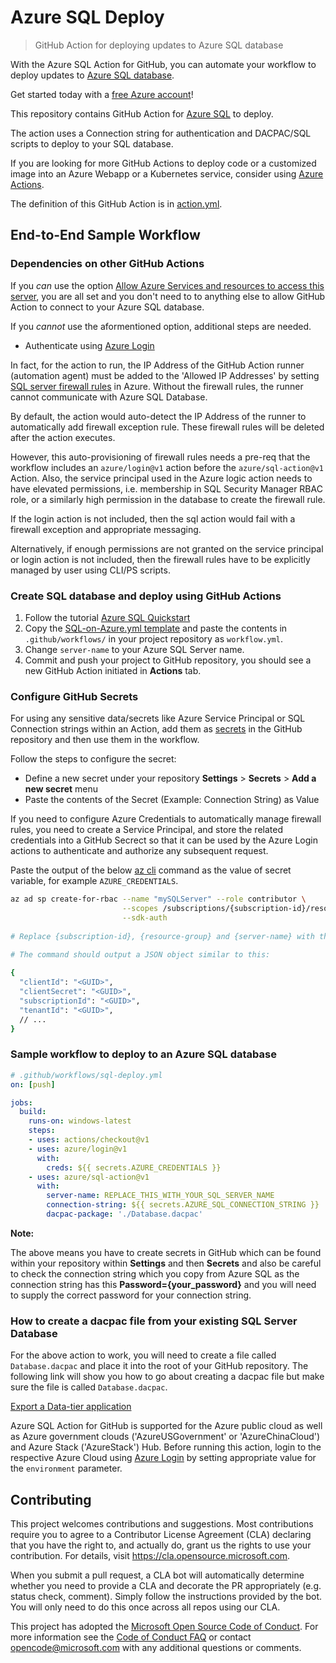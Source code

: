 # Azure SQL Deploy
> GitHub Action for deploying updates to Azure SQL database

With the Azure SQL Action for GitHub, you can automate your workflow to deploy updates to [Azure SQL database](https://azure.microsoft.com/en-in/services/sql-database/).

Get started today with a [free Azure account](https://azure.com/free/open-source)!

This repository contains GitHub Action for [Azure SQL](https://github.com/Azure/sql-action) to deploy. 

The action uses a Connection string for authentication and DACPAC/SQL scripts to deploy to your SQL database.

If you are looking for more GitHub Actions to deploy code or a customized image into an Azure Webapp or a Kubernetes service, consider using [Azure Actions](https://github.com/Azure/actions).

The definition of this GitHub Action is in [action.yml](https://github.com/Azure/sql-action/blob/master/action.yml).

## End-to-End Sample Workflow

### Dependencies on other GitHub Actions

If you *can* use the option [Allow Azure Services and resources to access this server](https://docs.microsoft.com/en-us/azure/azure-sql/database/firewall-configure#connections-from-inside-azure), you are all set and you don't need to to anything else to allow GitHub Action to connect to your Azure SQL database.

If you *cannot* use the aformentioned option, additional steps are needed. 

- Authenticate using [Azure Login](https://github.com/Azure/login)

In fact, for the action to run, the IP Address of the GitHub Action runner (automation agent) must be added to the 'Allowed IP Addresses' by setting [SQL server firewall rules](https://docs.microsoft.com/en-us/azure/sql-database/sql-database-server-level-firewall-rule) in Azure. Without the firewall rules, the runner cannot communicate with Azure SQL Database.

By default, the action would auto-detect the IP Address of the runner to automatically add firewall exception rule. These firewall rules will be deleted after the action executes.

However, this auto-provisioning of firewall rules needs a pre-req that the workflow includes an `azure/login@v1` action before the `azure/sql-action@v1` Action. Also, the service principal used in the Azure logic action needs to have elevated permissions, i.e. membership in SQL Security Manager RBAC role, or a similarly high permission in the database to create the firewall rule.

If the login action is not included, then the sql action would fail with a firewall exception and appropriate messaging.

Alternatively, if enough permissions are not granted on the service principal or login action is not included, then the firewall rules have to be explicitly managed by user using CLI/PS scripts.

### Create SQL database and deploy using GitHub Actions

1. Follow the tutorial [Azure SQL Quickstart](https://docs.microsoft.com/en-in/azure/sql-database/sql-database-single-database-get-started?tabs=azure-portal)
2. Copy the [SQL-on-Azure.yml template](https://github.com/Azure/actions-workflow-samples) and paste the contents in `.github/workflows/` in your project repository as `workflow.yml`.
3. Change `server-name` to your Azure SQL Server name.
4. Commit and push your project to GitHub repository, you should see a new GitHub Action initiated in **Actions** tab.

### Configure GitHub Secrets 

For using any sensitive data/secrets like Azure Service Principal or SQL Connection strings within an Action, add them as [secrets](https://help.github.com/en/github/automating-your-workflow-with-github-actions/virtual-environments-for-github-actions#creating-and-using-secrets-encrypted-variables) in the GitHub repository and then use them in the workflow.

Follow the steps to configure the secret:

* Define a new secret under your repository **Settings** > **Secrets** > **Add a new secret** menu
* Paste the contents of the Secret (Example: Connection String) as Value
  
If you need to configure Azure Credentials to automatically manage firewall rules, you need to create a Service Principal, and store the related credentials into a GitHub Secrect so that it can be used by the Azure Login actions to authenticate and authorize any subsequent request.

Paste the output of the below [az cli](https://docs.microsoft.com/en-us/cli/azure/?view=azure-cli-latest) command as the value of secret variable, for example `AZURE_CREDENTIALS`.

```bash  
az ad sp create-for-rbac --name "mySQLServer" --role contributor \
                         --scopes /subscriptions/{subscription-id}/resourceGroups/{resource-group} \
                         --sdk-auth
                            
# Replace {subscription-id}, {resource-group} and {server-name} with the subscription, resource group and name of the Azure SQL server
  
# The command should output a JSON object similar to this:

{
  "clientId": "<GUID>",
  "clientSecret": "<GUID>",
  "subscriptionId": "<GUID>",
  "tenantId": "<GUID>",
  // ...
} 
```
 
### Sample workflow to deploy to an Azure SQL database

```yaml
# .github/workflows/sql-deploy.yml
on: [push]

jobs:
  build:
    runs-on: windows-latest
    steps:
    - uses: actions/checkout@v1
    - uses: azure/login@v1
      with:
        creds: ${{ secrets.AZURE_CREDENTIALS }}
    - uses: azure/sql-action@v1
      with:
        server-name: REPLACE_THIS_WITH_YOUR_SQL_SERVER_NAME
        connection-string: ${{ secrets.AZURE_SQL_CONNECTION_STRING }}
        dacpac-package: './Database.dacpac'
```

**Note:** 

The above means you have to create secrets in GitHub which can be found within your repository within **Settings** and then **Secrets** and also
be careful to check the connection string which you copy from Azure SQL as the connection string has this **Password={your_password}** and you will need to supply
the correct password for your connection string.

### How to create a dacpac file from your existing SQL Server Database
 
For the above action to work, you will need to create a file called `Database.dacpac` and place it into the root of your
GitHub repository. The following link will show you how to go about creating a dacpac file but make sure the file is called `Database.dacpac`.

[Export a Data-tier application](https://docs.microsoft.com/en-us/sql/relational-databases/data-tier-applications/export-a-data-tier-application?view=sql-server-ver15)

Azure SQL Action for GitHub is supported for the Azure public cloud as well as Azure government clouds ('AzureUSGovernment' or 'AzureChinaCloud') and Azure Stack ('AzureStack') Hub. Before running this action, login to the respective Azure Cloud  using [Azure Login](https://github.com/Azure/login) by setting appropriate value for the `environment` parameter.
## Contributing

This project welcomes contributions and suggestions.  Most contributions require you to agree to a
Contributor License Agreement (CLA) declaring that you have the right to, and actually do, grant us
the rights to use your contribution. For details, visit https://cla.opensource.microsoft.com.

When you submit a pull request, a CLA bot will automatically determine whether you need to provide
a CLA and decorate the PR appropriately (e.g. status check, comment). Simply follow the instructions
provided by the bot. You will only need to do this once across all repos using our CLA.

This project has adopted the [Microsoft Open Source Code of Conduct](https://opensource.microsoft.com/codeofconduct/).
For more information see the [Code of Conduct FAQ](https://opensource.microsoft.com/codeofconduct/faq/) or
contact [opencode@microsoft.com](mailto:opencode@microsoft.com) with any additional questions or comments.

